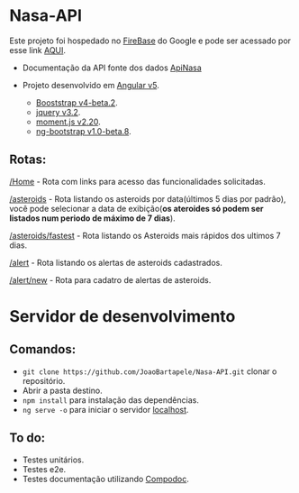 # Nasa-API

Este projeto foi hospedado no [FireBase](https://firebase.google.com/?hl=pt-br) do Google e pode ser acessado por esse link [AQUI](https://asteroids-79f7a.firebaseapp.com/home).

* Documentação da API fonte dos dados [ApiNasa](https://api.nasa.gov/neo/?api_key=2hKjRWO84XXPqnffl8lPZW1WCXbSyQj8q5VDpECf#!/rest%2Fv1%2Ffeed/retrieveNearEarthObjectFeed)

* Projeto desenvolvido em [Angular v5](https://angular.io/).
  * [Booststrap v4-beta.2](https://getbootstrap.com/).
  * [jquery v3.2](https://jquery.com/).
  * [moment.js v2.20](https://momentjs.com/).
  * [ng-bootstrap v1.0-beta.8](https://momentjs.com/).

## Rotas:
 [/Home](https://asteroids-79f7a.firebaseapp.com/home) - Rota com links para acesso das funcionalidades solicitadas.
 
 [/asteroids](https://asteroids-79f7a.firebaseapp.com/asteroids) - Rota listando os asteroids por data(últimos 5 dias por padrão), você pode selecionar a data de exibição(<b>os ateroides só podem ser listados num periodo de máximo de 7 dias</b>).
 
 [/asteroids/fastest](https://asteroids-79f7a.firebaseapp.com/asteroids/fastest) - Rota listando os Asteroids mais rápidos dos ultimos 7 dias.
 
 [/alert](https://asteroids-79f7a.firebaseapp.com/asteroids/alert) - Rota listando os alertas de asteroids cadastrados.
 
 [/alert/new](https://asteroids-79f7a.firebaseapp.com/asteroids/alert/new) - Rota para cadatro de alertas de asteroids.



# Servidor de desenvolvimento

## Comandos:

* `git clone https://github.com/JoaoBartapele/Nasa-API.git` clonar o repositório.
* Abrir a pasta destino.
* `npm install` para instalação das dependências.
* `ng serve -o` para iniciar o servidor [localhost]('http://localhost:4200').

## To do:

* Testes unitários.
* Testes e2e.
* Testes documentação utilizando [Compodoc](https://github.com/compodoc/compodoc).
